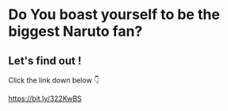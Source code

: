 # Do You boast yourself to be the biggest Naruto fan?

## Let's find out !
Click the link down below :point_down:

https://bit.ly/322KwBS

